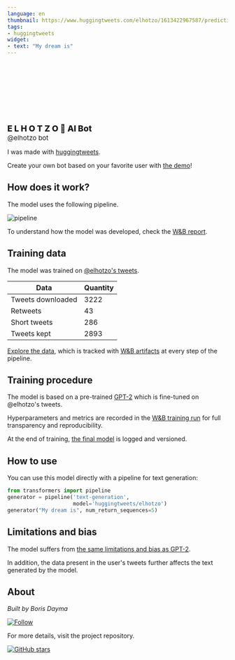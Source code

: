 ```yaml
---
language: en
thumbnail: https://www.huggingtweets.com/elhotzo/1613422967587/predictions.png
tags:
- huggingtweets
widget:
- text: "My dream is"
---
```


<div>
<div style="width: 132px; height:132px; border-radius: 50%; background-size: cover; background-image: url('https://pbs.twimg.com/profile_images/954348751799373825/_rztgdVC_400x400.jpg')">
</div>
<div style="margin-top: 8px; font-size: 19px; font-weight: 800">E L   H O T Z O 🤖 AI Bot </div>
<div style="font-size: 15px">@elhotzo bot</div>
</div>

I was made with [huggingtweets](https://github.com/borisdayma/huggingtweets).

Create your own bot based on your favorite user with [the demo](https://colab.research.google.com/github/borisdayma/huggingtweets/blob/master/huggingtweets-demo.ipynb)!

## How does it work?

The model uses the following pipeline.

![pipeline](https://github.com/borisdayma/huggingtweets/blob/master/img/pipeline.png?raw=true)

To understand how the model was developed, check the [W&B report](https://app.wandb.ai/wandb/huggingtweets/reports/HuggingTweets-Train-a-model-to-generate-tweets--VmlldzoxMTY5MjI).

## Training data

The model was trained on [@elhotzo's tweets](https://twitter.com/elhotzo).

| Data | Quantity |
| --- | --- |
| Tweets downloaded | 3222 |
| Retweets | 43 |
| Short tweets | 286 |
| Tweets kept | 2893 |

[Explore the data](https://wandb.ai/wandb/huggingtweets/runs/v5cgxsz8/artifacts), which is tracked with [W&B artifacts](https://docs.wandb.com/artifacts) at every step of the pipeline.

## Training procedure

The model is based on a pre-trained [GPT-2](https://huggingface.co/gpt2) which is fine-tuned on @elhotzo's tweets.

Hyperparameters and metrics are recorded in the [W&B training run](https://wandb.ai/wandb/huggingtweets/runs/1x8wqa37) for full transparency and reproducibility.

At the end of training, [the final model](https://wandb.ai/wandb/huggingtweets/runs/1x8wqa37/artifacts) is logged and versioned.

## How to use

You can use this model directly with a pipeline for text generation:

```python
from transformers import pipeline
generator = pipeline('text-generation',
                     model='huggingtweets/elhotzo')
generator("My dream is", num_return_sequences=5)
```

## Limitations and bias

The model suffers from [the same limitations and bias as GPT-2](https://huggingface.co/gpt2#limitations-and-bias).

In addition, the data present in the user's tweets further affects the text generated by the model.

## About

*Built by Boris Dayma*

[![Follow](https://img.shields.io/twitter/follow/borisdayma?style=social)](https://twitter.com/intent/follow?screen_name=borisdayma)

For more details, visit the project repository.

[![GitHub stars](https://img.shields.io/github/stars/borisdayma/huggingtweets?style=social)](https://github.com/borisdayma/huggingtweets)
